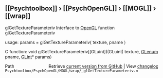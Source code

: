 ## [[Psychtoolbox]] &#8250; [[PsychOpenGL]] &#8250; [[MOGL]] &#8250; [[wrap]]

glGetTextureParameteriv  Interface to [OpenGL](OpenGL) function glGetTextureParameteriv  
  
usage:  params = glGetTextureParameteriv( texture, pname )  
  
C function:  void glGetTextureParameteriv[(GLuint]((GLuint) texture, [GLenum](GLenum) pname, [GLint](GLint)\* params)  




<div class="code_header" style="text-align:right;">
  <span style="float:left;">Path&nbsp;&nbsp;</span> <span class="counter">Retrieve <a href=
  "https://raw.github.com/Psychtoolbox-3/Psychtoolbox-3/beta/Psychtoolbox/PsychOpenGL/MOGL/wrap/_glGetTextureParameteriv.m">current version from GitHub</a> | View <a href=
  "https://github.com/Psychtoolbox-3/Psychtoolbox-3/commits/beta/Psychtoolbox/PsychOpenGL/MOGL/wrap/_glGetTextureParameteriv.m">changelog</a></span>
</div>
<div class="code">
  <code>Psychtoolbox/PsychOpenGL/MOGL/wrap/_glGetTextureParameteriv.m</code>
</div>

